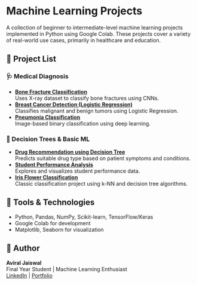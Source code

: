 # Machine Learning Projects

A collection of beginner to intermediate-level machine learning projects implemented in Python using Google Colab. These projects cover a variety of real-world use cases, primarily in healthcare and education.

## 📁 Project List

### 🩺 Medical Diagnosis
- **[Bone Fracture Classification](./Bone_Break_Classification.ipynb)**  
  Uses X-ray dataset to classify bone fractures using CNNs.
- **[Breast Cancer Detection (Logistic Regression)](./Breast_Cancer_Classification_Using_LR.ipynb)**  
  Classifies malignant and benign tumors using Logistic Regression.
- **[Pneumonia Classification](./Pneumonia_classification.ipynb)**  
  Image-based binary classification using deep learning.

### 🧠 Decision Trees & Basic ML
- **[Drug Recommendation using Decision Tree](./drugs%20using%20decisiton_tree.ipynb)**  
  Predicts suitable drug type based on patient symptoms and conditions.
- **[Student Performance Analysis](./Student_data.ipynb)**  
  Explores and visualizes student performance data.
- **[Iris Flower Classification](./iris_flower_classification.ipynb)**  
  Classic classification project using k-NN and decision tree algorithms.

## 🚀 Tools & Technologies
- Python, Pandas, NumPy, Scikit-learn, TensorFlow/Keras
- Google Colab for development
- Matplotlib, Seaborn for visualization

## 📌 Author
**Aviral Jaiswal**  
Final Year Student | Machine Learning Enthusiast  
[LinkedIn](https://www.linkedin.com/in/yourprofile) | [Portfolio](https://yourportfolio.com)  

